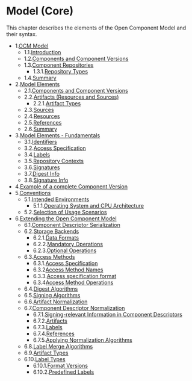 # Model (Core)

This chapter describes the elements of the Open Component Model and their syntax.

* 1.[OCM Model](01-model.md#ocm-model)
  * 1.1.[Introduction](01-model.md#introduction)
  * 1.2.[Components and Component Versions](01-model.md#components-and-component-versions)
  * 1.3.[Component Repositories](01-model.md#component-repositories)
    * 1.3.1.[Repository Types](01-model.md#repository-types)
  * 1.4.[Summary](01-model.md#summary)
* 2.[Model Elements](02-elements-toplevel.md#model-elements)
  * 2.1.[Components and Component Versions](02-elements-toplevel.md#components-and-component-versions)
  * 2.2.[Artifacts (Resources and Sources)](02-elements-toplevel.md#artifacts-resources-and-sources)
    * 2.2.1.[Artifact Types](02-elements-toplevel.md#artifact-types)
  * 2.3.[Sources](02-elements-toplevel.md#sources)
  * 2.4.[Resources](02-elements-toplevel.md#resources)
  * 2.5.[References](02-elements-toplevel.md#references)
  * 2.6.[Summary](02-elements-toplevel.md#summary)
* 3.[Model Elements - Fundamentals](03-elements-sub.md#model-elements-fundamentals)
  * 3.1.[Identifiers](03-elements-sub.md#identifiers)
  * 3.2.[Access Specification](03-elements-sub.md#access-specification)
  * 3.4.[Labels](03-elements-sub.md#labels)
  * 3.5.[Repository Contexts](03-elements-sub.md#repository-contexts)
  * 3.6.[Signatures](03-elements-sub.md#signatures)
  * 3.7.[Digest Info](03-elements-sub.md#digest-info)
  * 3.8.[Signature Info](03-elements-sub.md#signature-info)
* 4.[Example of a complete Component Version](04-example.md#example-of-a-complete-component-version)
* 5.[Conventions](06-conventions.md#conventions)
  * 5.1.[Intended Environments](06-conventions.md#intended-environments)
    * 5.1.1.[Operating System and CPU Architecture](06-conventions.md#operating-system-and-cpu-architecture)
  * 5.2.[Selection of Usage Scenarios](06-conventions.md#selection-of-usage-scenarios)
* 6.[Extending the Open Component Model](07-extensions.md#extending-the-open-component-model)
    * 6.1.[Component Descriptor Serialization](07-extensions.md#component-descriptor-serialization)
    * 6.2.[Storage Backends](07-extensions.md#storage-backends)
      * 6.2.1.[Data Formats](07-extensions.md#data-formats)
      * 6.2.2.[Mandatory Operations](07-extensions.md#mandatory-operations)
      * 6.2.3.[Optional Operations](07-extensions.md#optional-operations)
    * 6.3.[Access Methods](07-extensions.md#access-methods)
      * 6.3.1.[Access Specification](07-extensions.md#access-specification)
      * 6.3.2[Access Method Names](07-extensions.md#access-method-names)
      * 6.3.3.[Access specification format](07-extensions.md#access-specification-format)
      * 6.3.4[Access Method Operations](07-extensions.md#access-method-operations)
    * 6.4.[Digest Algorithms](07-extensions.md#digest-algorithms)
    * 6.5.[Signing Algorithms](07-extensions.md#signing-algorithms)
    * 6.6.[Artifact Normalization](07-extensions.md#artifact-normalization)
    * 6.7.[Component Descriptor Normalization](07-extensions.md#component-descriptor-normalization)
      * 6.7.1.[Signing-relevant Information in Component Descriptors](07-extensions.md#signing-relevant-information-in-component-descriptors)
      * 6.7.2.[Artifacts](07-extensions.md#artifacts)
      * 6.7.3.[Labels](07-extensions.md#labels)
      * 6.7.4.[References](07-extensions.md#references)
      * 6.7.5.[Applying Normalization Algorithms](07-extensions.md#applying-normalization-algorithms)
    * 6.8.[Label Merge Algorithms](07-extensions.md#label-merge-algorithms)
    * 6.9.[Artifact Types](07-extensions.md#artifact-types)
    * 6.10.[Label Types](07-extensions.md#label-types)
      * 6.10.1.[Format Versions](07-extensions.md#format-versions)
      * 6.10.2.[Predefined Labels](07-extensions.md#predefined-labels)
